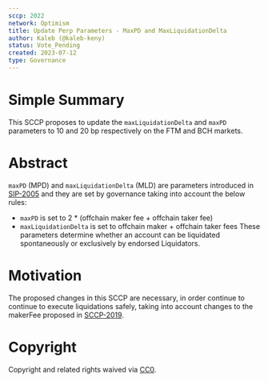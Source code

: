 ```yaml
---
sccp: 2022
network: Optimism
title: Update Perp Parameters - MaxPD and MaxLiquidationDelta
author: Kaleb (@kaleb-keny)
status: Vote_Pending
created: 2023-07-12
type: Governance
---
```


# Simple Summary

This SCCP proposes to update the `maxLiquidationDelta` and `maxPD` parameters to 10 and 20 bp respectively on the FTM and BCH markets.

# Abstract

`maxPD` (MPD) and `maxLiquidationDelta` (MLD) are parameters introduced in [SIP-2005](https://sips.synthetix.io/sips/sip-2005/) and they are set by governance taking into account the below rules:
- `maxPD` is set to 2 * (offchain maker fee + offchain taker fee)
- `maxLiquidationDelta` is set to offchain maker + offchain taker fees
These parameters determine whether an account can be liquidated spontaneously or exclusively by endorsed Liquidators.

# Motivation

The proposed changes in this SCCP are necessary, in order continue to continue to execute liquidations safely, taking into account changes to the makerFee proposed in [SCCP-2019](https://sips.synthetix.io/sccp/sccp-2019/). 

# Copyright

Copyright and related rights waived via [CC0](https://creativecommons.org/publicdomain/zero/1.0/).
